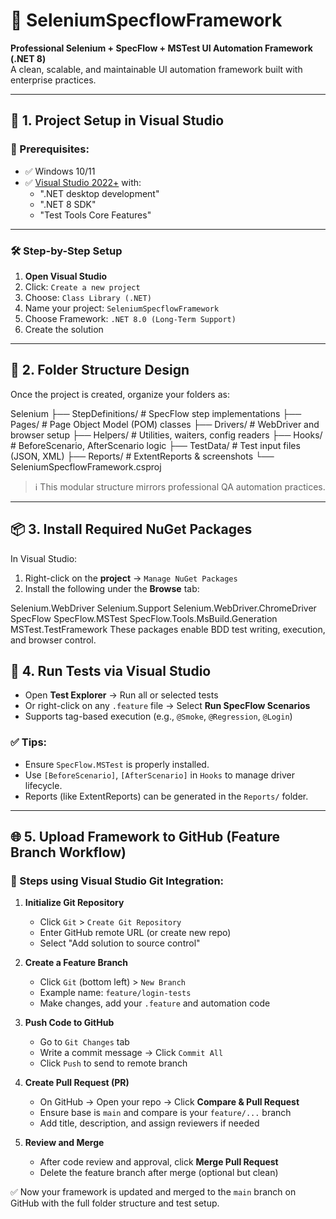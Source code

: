 # 🧪 SeleniumSpecflowFramework

**Professional Selenium + SpecFlow + MSTest UI Automation Framework (.NET 8)**  
A clean, scalable, and maintainable UI automation framework built with enterprise practices.

---

## 📌 1. Project Setup in Visual Studio

### 🔧 Prerequisites:
- ✅ Windows 10/11
- ✅ [Visual Studio 2022+](https://visualstudio.microsoft.com/vs/) with:
  - ".NET desktop development"
  - ".NET 8 SDK"
  - "Test Tools Core Features"

---

### 🛠 Step-by-Step Setup

1. **Open Visual Studio**
2. Click: `Create a new project`
3. Choose: `Class Library (.NET)`
4. Name your project: `SeleniumSpecflowFramework`
5. Choose Framework: `.NET 8.0 (Long-Term Support)`
6. Create the solution

---

## 📁 2. Folder Structure Design

Once the project is created, organize your folders as:

Selenium
├── StepDefinitions/ # SpecFlow step implementations
├── Pages/ # Page Object Model (POM) classes
├── Drivers/ # WebDriver and browser setup
├── Helpers/ # Utilities, waiters, config readers
├── Hooks/ # BeforeScenario, AfterScenario logic
├── TestData/ # Test input files (JSON, XML)
├── Reports/ # ExtentReports & screenshots
└── SeleniumSpecflowFramework.csproj



> ℹ️ This modular structure mirrors professional QA automation practices.

---

## 📦 3. Install Required NuGet Packages

In Visual Studio:

1. Right-click on the **project** → `Manage NuGet Packages`
2. Install the following under the **Browse** tab:

Selenium.WebDriver
Selenium.Support
Selenium.WebDriver.ChromeDriver
SpecFlow
SpecFlow.MSTest
SpecFlow.Tools.MsBuild.Generation
MSTest.TestFramework
These packages enable BDD test writing, execution, and browser control.

## 🧪 4. Run Tests via Visual Studio

- Open **Test Explorer** → Run all or selected tests
- Or right-click on any `.feature` file → Select **Run SpecFlow Scenarios**
- Supports tag-based execution (e.g., `@Smoke`, `@Regression`, `@Login`)

### ✅ Tips:
- Ensure `SpecFlow.MSTest` is properly installed.
- Use `[BeforeScenario]`, `[AfterScenario]` in `Hooks` to manage driver lifecycle.
- Reports (like ExtentReports) can be generated in the `Reports/` folder.

---

## 🌐 5. Upload Framework to GitHub (Feature Branch Workflow)

### 🔄 Steps using Visual Studio Git Integration:

1. **Initialize Git Repository**
   - Click `Git` > `Create Git Repository`
   - Enter GitHub remote URL (or create new repo)
   - Select "Add solution to source control"

2. **Create a Feature Branch**
   - Click `Git` (bottom left) > `New Branch`
   - Example name: `feature/login-tests`
   - Make changes, add your `.feature` and automation code

3. **Push Code to GitHub**
   - Go to `Git Changes` tab
   - Write a commit message → Click `Commit All`
   - Click `Push` to send to remote branch

4. **Create Pull Request (PR)**
   - On GitHub → Open your repo → Click **Compare & Pull Request**
   - Ensure base is `main` and compare is your `feature/...` branch
   - Add title, description, and assign reviewers if needed

5. **Review and Merge**
   - After code review and approval, click **Merge Pull Request**
   - Delete the feature branch after merge (optional but clean)

✅ Now your framework is updated and merged to the `main` branch on GitHub with the full folder structure and test setup.


